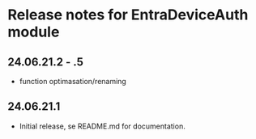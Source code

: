 # Release notes for EntraDeviceAuth module

## 24.06.21.2 - .5
- function optimasation/renaming

## 24.06.21.1
- Initial release, se README.md for documentation.